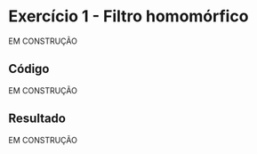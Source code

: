 # Exercício 1 - Filtro homomórfico

EM CONSTRUÇÃO

## Código

EM CONSTRUÇÃO

## Resultado

EM CONSTRUÇÃO